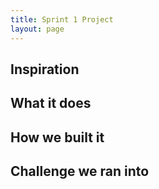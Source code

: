 ```yaml
---
title: Sprint 1 Project
layout: page
---
```


## Inspiration

## What it does

## How we built it

## Challenge we ran into
